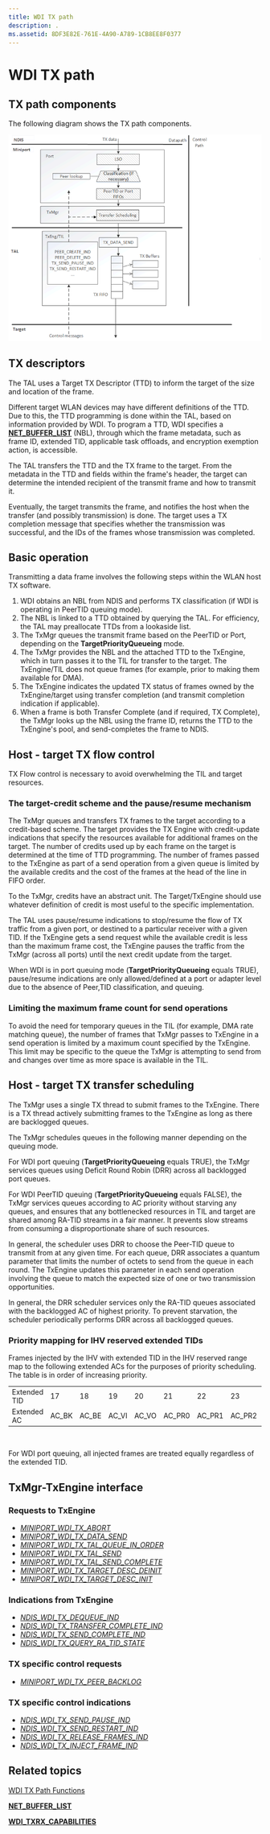 ```yaml
---
title: WDI TX path
description: .
ms.assetid: 8DF3E82E-761E-4A90-A789-1CB8EE8F0377
---
```


# WDI TX path


## TX path components


The following diagram shows the TX path components.

![wdi tx path](images/wdi-tx-path-block-diagram.png)

## TX descriptors


The TAL uses a Target TX Descriptor (TTD) to inform the target of the size and location of the frame.

Different target WLAN devices may have different definitions of the TTD. Due to this, the TTD programming is done within the TAL, based on information provided by WDI. To program a TTD, WDI specifies a [**NET\_BUFFER\_LIST**](https://msdn.microsoft.com/library/windows/hardware/ff568388) (NBL), through which the frame metadata, such as frame ID, extended TID, applicable task offloads, and encryption exemption action, is accessible.

The TAL transfers the TTD and the TX frame to the target. From the metadata in the TTD and fields within the frame's header, the target can determine the intended recipient of the transmit frame and how to transmit it.

Eventually, the target transmits the frame, and notifies the host when the transfer (and possibly transmission) is done. The target uses a TX completion message that specifies whether the transmission was successful, and the IDs of the frames whose transmission was completed.

## Basic operation


Transmitting a data frame involves the following steps within the WLAN host TX software.

1.  WDI obtains an NBL from NDIS and performs TX classification (if WDI is operating in PeerTID queuing mode).
2.  The NBL is linked to a TTD obtained by querying the TAL. For efficiency, the TAL may preallocate TTDs from a lookaside list.
3.  The TxMgr queues the transmit frame based on the PeerTID or Port, depending on the **TargetPriorityQueueing** mode.
4.  The TxMgr provides the NBL and the attached TTD to the TxEngine, which in turn passes it to the TIL for transfer to the target. The TxEngine/TIL does not queue frames (for example, prior to making them available for DMA).
5.  The TxEngine indicates the updated TX status of frames owned by the TxEngine/target using transfer completion (and transmit completion indication if applicable).
6.  When a frame is both Transfer Complete (and if required, TX Complete), the TxMgr looks up the NBL using the frame ID, returns the TTD to the TxEngine's pool, and send-completes the frame to NDIS.

## Host - target TX flow control


TX Flow control is necessary to avoid overwhelming the TIL and target resources.

### The target-credit scheme and the pause/resume mechanism

The TxMgr queues and transfers TX frames to the target according to a credit-based scheme. The target provides the TX Engine with credit-update indications that specify the resources available for additional frames on the target. The number of credits used up by each frame on the target is determined at the time of TTD programming. The number of frames passed to the TxEngine as part of a send operation from a given queue is limited by the available credits and the cost of the frames at the head of the line in FIFO order.

To the TxMgr, credits have an abstract unit. The Target/TxEngine should use whatever definition of credit is most useful to the specific implementation.

The TAL uses pause/resume indications to stop/resume the flow of TX traffic from a given port, or destined to a particular receiver with a given TID. If the TxEngine gets a send request while the available credit is less than the maximum frame cost, the TxEngine pauses the traffic from the TxMgr (across all ports) until the next credit update from the target.

When WDI is in port queuing mode (**TargetPriorityQueueing** equals TRUE), pause/resume indications are only allowed/defined at a port or adapter level due to the absence of Peer,TID classification, and queuing.

### Limiting the maximum frame count for send operations

To avoid the need for temporary queues in the TIL (for example, DMA rate matching queue), the number of frames that TxMgr passes to TxEngine in a send operation is limited by a maximum count specified by the TxEngine. This limit may be specific to the queue the TxMgr is attempting to send from and changes over time as more space is available in the TIL.

## Host - target TX transfer scheduling


The TxMgr uses a single TX thread to submit frames to the TxEngine. There is a TX thread actively submitting frames to the TxEngine as long as there are backlogged queues.

The TxMgr schedules queues in the following manner depending on the queuing mode.

For WDI port queuing (**TargetPriorityQueueing** equals TRUE), the TxMgr services queues using Deficit Round Robin (DRR) across all backlogged port queues.

For WDI PeerTID queuing (**TargetPriorityQueueing** equals FALSE), the TxMgr services queues according to AC priority without starving any queues, and ensures that any bottlenecked resources in TIL and target are shared among RA-TID streams in a fair manner. It prevents slow streams from consuming a disproportionate share of such resources.

In general, the scheduler uses DRR to choose the Peer-TID queue to transmit from at any given time. For each queue, DRR associates a quantum parameter that limits the number of octets to send from the queue in each round. The TxEngine updates this parameter in each send operation involving the queue to match the expected size of one or two transmission opportunities.

In general, the DRR scheduler services only the RA-TID queues associated with the backlogged AC of highest priority. To prevent starvation, the scheduler periodically performs DRR across all backlogged queues.

### Priority mapping for IHV reserved extended TIDs

Frames injected by the IHV with extended TID in the IHV reserved range map to the following extended ACs for the purposes of priority scheduling. The table is in order of increasing priority.

|              |        |        |        |        |         |         |         |         |
|--------------|--------|--------|--------|--------|---------|---------|---------|---------|
| Extended TID | 17     | 18     | 19     | 20     | 21      | 22      | 23      | 24      |
| Extended AC  | AC\_BK | AC\_BE | AC\_VI | AC\_VO | AC\_PR0 | AC\_PR1 | AC\_PR2 | AC\_PR3 |

 

For WDI port queuing, all injected frames are treated equally regardless of the extended TID.

## TxMgr-TxEngine interface


### Requests to TxEngine

-   [*MINIPORT\_WDI\_TX\_ABORT*](https://msdn.microsoft.com/library/windows/hardware/mt297587)
-   [*MINIPORT\_WDI\_TX\_DATA\_SEND*](https://msdn.microsoft.com/library/windows/hardware/mt297588)
-   [*MINIPORT\_WDI\_TX\_TAL\_QUEUE\_IN\_ORDER*](https://msdn.microsoft.com/library/windows/hardware/mt297590)
-   [*MINIPORT\_WDI\_TX\_TAL\_SEND*](https://msdn.microsoft.com/library/windows/hardware/mt297591)
-   [*MINIPORT\_WDI\_TX\_TAL\_SEND\_COMPLETE*](https://msdn.microsoft.com/library/windows/hardware/mt297592)
-   [*MINIPORT\_WDI\_TX\_TARGET\_DESC\_DEINIT*](https://msdn.microsoft.com/library/windows/hardware/mt297593)
-   [*MINIPORT\_WDI\_TX\_TARGET\_DESC\_INIT*](https://msdn.microsoft.com/library/windows/hardware/mt297594)

### Indications from TxEngine

-   [*NDIS\_WDI\_TX\_DEQUEUE\_IND*](https://msdn.microsoft.com/library/windows/hardware/mt297609)
-   [*NDIS\_WDI\_TX\_TRANSFER\_COMPLETE\_IND*](https://msdn.microsoft.com/library/windows/hardware/mt297616)
-   [*NDIS\_WDI\_TX\_SEND\_COMPLETE\_IND*](https://msdn.microsoft.com/library/windows/hardware/mt297613)
-   [*NDIS\_WDI\_TX\_QUERY\_RA\_TID\_STATE*](https://msdn.microsoft.com/library/windows/hardware/mt297611)

### TX specific control requests

-   [*MINIPORT\_WDI\_TX\_PEER\_BACKLOG*](https://msdn.microsoft.com/library/windows/hardware/mt297589)

### TX specific control indications

-   [*NDIS\_WDI\_TX\_SEND\_PAUSE\_IND*](https://msdn.microsoft.com/library/windows/hardware/mt297614)
-   [*NDIS\_WDI\_TX\_SEND\_RESTART\_IND*](https://msdn.microsoft.com/library/windows/hardware/mt297615)
-   [*NDIS\_WDI\_TX\_RELEASE\_FRAMES\_IND*](https://msdn.microsoft.com/library/windows/hardware/mt297612)
-   [*NDIS\_WDI\_TX\_INJECT\_FRAME\_IND*](https://msdn.microsoft.com/library/windows/hardware/mt297610)

## Related topics


[WDI TX Path Functions](https://msdn.microsoft.com/library/windows/hardware/mt269153)

[**NET\_BUFFER\_LIST**](https://msdn.microsoft.com/library/windows/hardware/ff568388)

[**WDI\_TXRX\_CAPABILITIES**](https://msdn.microsoft.com/library/windows/hardware/dn898187)

 

 






